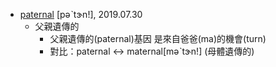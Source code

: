 
- [paternal](https://tw.dictionary.search.yahoo.com/search?p=paternal) [pəˋtɝn!], 2019.07.30
  - 父親遺傳的
    - 父親遺傳的(paternal)基因 是來自爸爸(ma)的機會(turn)
    - 對比：paternal <-> maternal[məˋtɝn!] (母體遺傳的)
